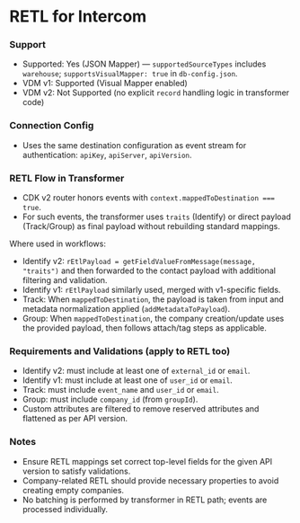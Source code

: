 # RETL for Intercom

### Support

- Supported: Yes (JSON Mapper) — `supportedSourceTypes` includes `warehouse`; `supportsVisualMapper: true` in `db-config.json`.
- VDM v1: Supported (Visual Mapper enabled)
- VDM v2: Not Supported (no explicit `record` handling logic in transformer code)

### Connection Config

- Uses the same destination configuration as event stream for authentication: `apiKey`, `apiServer`, `apiVersion`.

### RETL Flow in Transformer

- CDK v2 router honors events with `context.mappedToDestination === true`.
- For such events, the transformer uses `traits` (Identify) or direct payload (Track/Group) as final payload without rebuilding standard mappings.

Where used in workflows:
- Identify v2: `rEtlPayload = getFieldValueFromMessage(message, "traits")` and then forwarded to the contact payload with additional filtering and validation.
- Identify v1: `rEtlPayload` similarly used, merged with v1-specific fields.
- Track: When `mappedToDestination`, the payload is taken from input and metadata normalization applied (`addMetadataToPayload`).
- Group: When `mappedToDestination`, the company creation/update uses the provided payload, then follows attach/tag steps as applicable.

### Requirements and Validations (apply to RETL too)

- Identify v2: must include at least one of `external_id` or `email`.
- Identify v1: must include at least one of `user_id` or `email`.
- Track: must include `event_name` and `user_id` or `email`.
- Group: must include `company_id` (from `groupId`).
- Custom attributes are filtered to remove reserved attributes and flattened as per API version.

### Notes

- Ensure RETL mappings set correct top-level fields for the given API version to satisfy validations.
- Company-related RETL should provide necessary properties to avoid creating empty companies.
- No batching is performed by transformer in RETL path; events are processed individually.